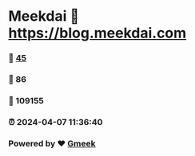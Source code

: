 # Meekdai :link: https://blog.meekdai.com 
### :page_facing_up: [45](https://blog.meekdai.com/tag.html) 
### :speech_balloon: 86 
### :hibiscus: 109155 
### :alarm_clock: 2024-04-07 11:36:40 
### Powered by :heart: [Gmeek](https://github.com/Meekdai/Gmeek)
